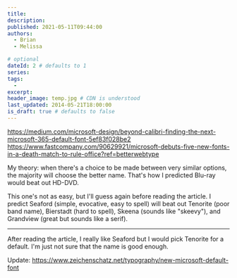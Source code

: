 ```yaml
---
title: 
description: 
published: 2021-05-11T09:44:00
authors:
  - Brian
  - Melissa

# optional
dateId: 2 # defaults to 1
series: 
tags: 
  - 
excerpt: 
header_image: temp.jpg # CDN is understood
last_updated: 2014-05-21T18:00:00
is_draft: true # defaults to false
---
```

https://medium.com/microsoft-design/beyond-calibri-finding-the-next-microsoft-365-default-font-5ef83f028be2
https://www.fastcompany.com/90629921/microsoft-debuts-five-new-fonts-in-a-death-match-to-rule-office?ref=betterwebtype

My theory: when there's a choice to be made between very similar options, the majority will choose the better name. That's how I predicted Blu-ray would beat out HD-DVD. 

This one's not as easy, but I'll guess again before reading the article. I predict Seaford (simple, evocative, easy to spell) will beat out Tenorite (poor band name), Bierstadt (hard to spell), Skeena (sounds like "skeevy"), and Grandview (great but sounds like a serif).

---

After reading the article, I really like Seaford but I would pick Tenorite for a default. I'm just not sure that the name is good enough.

Update: https://www.zeichenschatz.net/typography/new-microsoft-default-font